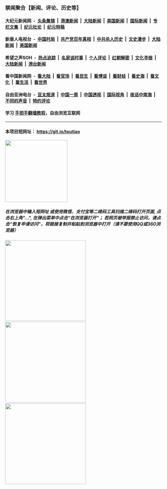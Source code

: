 ### 禁闻聚合【新闻、评论、历史等】

#### 大纪元新闻网 &nbsp;-&nbsp; [头条集锦](indexes/E头条集锦.md?t=02121255) &nbsp;|&nbsp; [港澳新闻](indexes/E港澳新闻.md?t=02121255)  &nbsp;|&nbsp; [大陆新闻](indexes/E大陆新闻.md?t=02121255) &nbsp;|&nbsp; [美国新闻](indexes/E美国新闻.md?t=02121255) &nbsp;|&nbsp; [国际新闻](indexes/E国际新闻.md?t=02121255) &nbsp;|&nbsp; [专栏文集](indexes/E专栏文集.md?t=02121255) &nbsp;|&nbsp; [纪元社论](indexes/E纪元社论.md?t=02121255) &nbsp;|&nbsp; [纪元特稿](indexes/E纪元特稿.md?t=02121255) 

#### 新唐人电视台 &nbsp;-&nbsp; [中国时局](indexes/N中国时局.md?t=02121255) &nbsp;|&nbsp; [共产党百年真相](indexes/N共产党百年真相.md?t=02121255) &nbsp;|&nbsp; [中共杀人历史](indexes/N中共杀人历史.md?t=02121255) &nbsp;|&nbsp; [文史漫步](indexes/N文史漫步.md?t=02121255) &nbsp;|&nbsp; [大陆新闻](indexes/N大陆新闻.md?t=02121255) &nbsp;|&nbsp; [美国新闻](indexes/N美国新闻.md?t=02121255)

#### 希望之声SOH &nbsp;-&nbsp; [热点追踪](indexes/H热点追踪.md?t=02121255) &nbsp;|&nbsp; [名家谈时事](indexes/H名家谈时事.md?t=02121255) &nbsp;|&nbsp; [个人评论](indexes/H个人评论.md?t=02121255)  &nbsp;|&nbsp; [红朝解密](indexes/H红朝解密.md?t=02121255) &nbsp;|&nbsp; [文化寻根](indexes/H文化寻根.md?t=02121255) &nbsp;|&nbsp; [大陆新闻](indexes/H大陆新闻.md?t=02121255) &nbsp;|&nbsp; [港台新闻](indexes/H港台新闻.md?t=02121255)

#### 看中国新闻网 &nbsp;-&nbsp; [看大陆](indexes/S看大陆.md?t=02121255) &nbsp;|&nbsp; [看官场](indexes/S看官场.md?t=02121255) &nbsp;|&nbsp; [看民生](indexes/S看民生.md?t=02121255)  &nbsp;|&nbsp; [看博谈](indexes/S看博谈.md?t=02121255) &nbsp;|&nbsp; [看财经](indexes/S看财经.md?t=02121255) &nbsp;|&nbsp; [看史海](indexes/S看史海.md?t=02121255) &nbsp;|&nbsp; [看文化](indexes/S看文化.md?t=02121255) &nbsp;|&nbsp; [看生活](indexes/S看生活.md?t=02121255) &nbsp;|&nbsp; [看世界](indexes/S看世界.md?t=02121255)

#### 自由亚洲电台 &nbsp;-&nbsp; [亚太报道](indexes/R亚太报道.md?t=02121255) &nbsp;|&nbsp; [中国一周](indexes/R中国一周.md?t=02121255) &nbsp;|&nbsp; [中国透视](indexes/R中国透视.md?t=02121255)  &nbsp;|&nbsp; [国际视角](indexes/R国际视角.md?t=02121255) &nbsp;|&nbsp; [夜话中南海](indexes/R夜话中南海.md?t=02121255) &nbsp;|&nbsp; [不同的声音](indexes/R不同的声音.md?t=02121255) &nbsp;|&nbsp; [特约评论](indexes/R特约评论.md?t=02121255)

#### 学习 [手把手翻墙教程](https://github.com/gfw-breaker/guides/wiki)，自由浏览互联网

----

#### 本项目短网址： https://git.io/toutiao
<img src="https://raw.githubusercontent.com/gfw-breaker/banned-news/master/scripts/img/qr.png" width="200px"/>  

##### 在浏览器中输入短网址 或使用微信、支付宝等二维码工具扫描二维码打开页面, 点击右上角"...", 在弹出菜单中点击“在浏览器打开”； 若网页被举报禁止访问，请点击“恢复申请访问”，将链接复制并粘贴到浏览器中打开（请不要使用QQ或360浏览器）

<img src="https://raw.githubusercontent.com/gfw-breaker/banned-news/master/scripts/img/1.png" width="260px"/> &nbsp; <img src="https://raw.githubusercontent.com/gfw-breaker/banned-news/master/scripts/img/2.png" width="260px"/> &nbsp; <img src="https://raw.githubusercontent.com/gfw-breaker/banned-news/master/scripts/img/3.png" width="260px"/>
